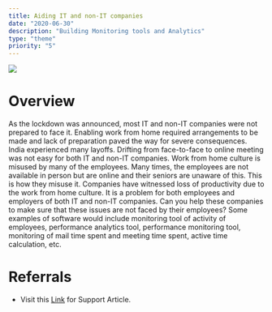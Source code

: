 ```yaml
---
title: Aiding IT and non-IT companies
date: "2020-06-30"
description: "Building Monitoring tools and Analytics"
type: "theme"
priority: "5"
---
```


![](https://static.vecteezy.com/system/resources/previews/000/953/957/non_2x/group-discussing-covid-19-vector.jpg)

# **Overview**

As the lockdown was announced, most IT and non-IT companies were not prepared to face it. Enabling work from home required arrangements to be made and lack of preparation paved the way for severe consequences. India experienced many layoffs. Drifting from face-to-face to online meeting was not easy for both IT and non-IT companies. Work from home culture is misused by many of the employees. Many times, the employees are not available in person but are online and their seniors are unaware of this. This is how they misuse it. Companies have witnessed loss of productivity due to the work from home culture. It is a problem for both employees and employers of both IT and non-IT companies. Can you help these companies to make sure that these issues are not faced by their employees? 
Some examples of software would include monitoring tool of activity of employees, performance analytics tool, performance monitoring tool, monitoring of mail time spent and meeting time spent, active time calculation, etc.

# **Referrals**

- Visit this [Link](https://www.businessinsider.in/slideshows/miscellaneous/9-of-the-most-challenging-things-about-working-remotely-according-to-people-who-do-it/slidelist/71496389.cms#slideid=71496390) for Support Article.
